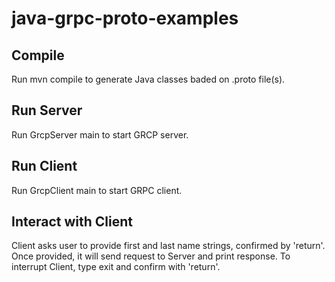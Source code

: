 # java-grpc-proto-examples

## Compile
Run mvn compile to generate Java classes baded on .proto file(s).

## Run Server
Run GrcpServer main to start GRCP server.

## Run Client
Run GrcpClient main to start GRPC client.

## Interact with Client
Client asks user to provide first and last name strings, confirmed by 'return'. Once provided, it will send request to Server and print response.
To interrupt Client, type exit and confirm with 'return'.
